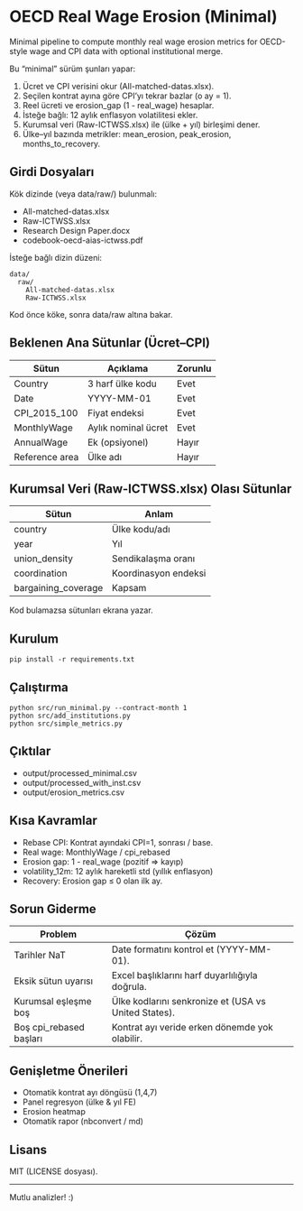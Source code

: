 # OECD Real Wage Erosion (Minimal)

Minimal pipeline to compute monthly real wage erosion metrics for OECD-style wage and CPI data with optional institutional merge.

Bu “minimal” sürüm şunları yapar:
1. Ücret ve CPI verisini okur (All-matched-datas.xlsx).
2. Seçilen kontrat ayına göre CPI’yı tekrar bazlar (o ay = 1).
3. Reel ücreti ve erosion_gap (1 - real_wage) hesaplar.
4. İsteğe bağlı: 12 aylık enflasyon volatilitesi ekler.
5. Kurumsal veri (Raw-ICTWSS.xlsx) ile (ülke + yıl) birleşimi dener.
6. Ülke–yıl bazında metrikler: mean_erosion, peak_erosion, months_to_recovery.

## Girdi Dosyaları
Kök dizinde (veya data/raw/) bulunmalı:
- All-matched-datas.xlsx
- Raw-ICTWSS.xlsx
- Research Design Paper.docx
- codebook-oecd-aias-ictwss.pdf

İsteğe bağlı dizin düzeni:
```
data/
  raw/
    All-matched-datas.xlsx
    Raw-ICTWSS.xlsx
```
Kod önce köke, sonra data/raw altına bakar.

## Beklenen Ana Sütunlar (Ücret–CPI)
| Sütun | Açıklama | Zorunlu |
|-------|----------|---------|
| Country | 3 harf ülke kodu | Evet |
| Date | YYYY-MM-01 | Evet |
| CPI_2015_100 | Fiyat endeksi | Evet |
| MonthlyWage | Aylık nominal ücret | Evet |
| AnnualWage | Ek (opsiyonel) | Hayır |
| Reference area | Ülke adı | Hayır |

## Kurumsal Veri (Raw-ICTWSS.xlsx) Olası Sütunlar
| Sütun | Anlam |
|-------|-------|
| country | Ülke kodu/adı |
| year | Yıl |
| union_density | Sendikalaşma oranı |
| coordination | Koordinasyon endeksi |
| bargaining_coverage | Kapsam |

Kod bulamazsa sütunları ekrana yazar.

## Kurulum
```
pip install -r requirements.txt
```

## Çalıştırma
```
python src/run_minimal.py --contract-month 1
python src/add_institutions.py
python src/simple_metrics.py
```

## Çıktılar
- output/processed_minimal.csv
- output/processed_with_inst.csv
- output/erosion_metrics.csv

## Kısa Kavramlar
- Rebase CPI: Kontrat ayındaki CPI=1, sonrası / base.
- Real wage: MonthlyWage / cpi_rebased
- Erosion gap: 1 - real_wage (pozitif => kayıp)
- volatility_12m: 12 aylık hareketli std (yıllık enflasyon)
- Recovery: Erosion gap ≤ 0 olan ilk ay.

## Sorun Giderme
| Problem | Çözüm |
|---------|-------|
| Tarihler NaT | Date formatını kontrol et (YYYY-MM-01). |
| Eksik sütun uyarısı | Excel başlıklarını harf duyarlılığıyla doğrula. |
| Kurumsal eşleşme boş | Ülke kodlarını senkronize et (USA vs United States). |
| Boş cpi_rebased başları | Kontrat ayı veride erken dönemde yok olabilir. |

## Genişletme Önerileri
- Otomatik kontrat ayı döngüsü (1,4,7)
- Panel regresyon (ülke & yıl FE)
- Erosion heatmap
- Otomatik rapor (nbconvert / md)

## Lisans
MIT (LICENSE dosyası).

---
Mutlu analizler! :)